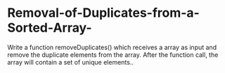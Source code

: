 # Removal-of-Duplicates-from-a-Sorted-Array-
Write a function removeDuplicates() which receives a array as input and remove the duplicate elements from the array. After the function call, the array will contain a set of unique elements..
